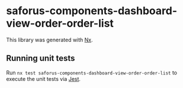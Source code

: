 # saforus-components-dashboard-view-order-order-list

This library was generated with [Nx](https://nx.dev).

## Running unit tests

Run `nx test saforus-components-dashboard-view-order-order-list` to execute the unit tests via [Jest](https://jestjs.io).
